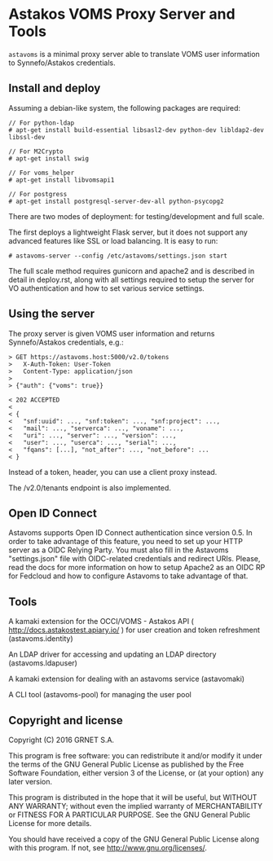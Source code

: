 Astakos VOMS Proxy Server and Tools
===================================

`astavoms` is a minimal proxy server able to translate VOMS user information to
Synnefo/Astakos credentials.

Install and deploy
------------------

Assuming a debian-like system, the following packages are required:

```
// For python-ldap
# apt-get install build-essential libsasl2-dev python-dev libldap2-dev libssl-dev

// For M2Crypto
# apt-get install swig

// For voms_helper
# apt-get install libvomsapi1

// For postgress
# apt-get install postgresql-server-dev-all python-psycopg2
```

There are two modes of deployment: for testing/development and full scale.

The first deploys a lightweight Flask server, but it does not support any
advanced features like SSL or load balancing. It is easy to run:

```
# astavoms-server --config /etc/astavoms/settings.json start
```

The full scale method requires gunicorn and apache2 and is described in detail
in deploy.rst, along with all settings required to setup the server for VO
authentication and how to set various service settings.

Using the server
----------------

The proxy server is given VOMS user information and returns Synnefo/Astakos
credentials, e.g.:

```
> GET https://astavoms.host:5000/v2.0/tokens
>   X-Auth-Token: User-Token
>   Content-Type: application/json
>
> {"auth": {"voms": true}}

< 202 ACCEPTED
< 
< {
<	"snf:uuid": ..., "snf:token": ..., "snf:project": ...,
<	"mail": ..., "serverca": ..., "voname": ...,
<	"uri": ..., "server": ..., "version": ...,
<	"user": ..., "userca": ..., "serial": ...,
<	"fqans": [...], "not_after": ..., "not_before": ...
< }
```

Instead of a token, header, you can use a client proxy instead.

The /v2.0/tenants endpoint is also implemented.

Open ID Connect
---------------
Astavoms supports Open ID Connect authentication since version 0.5.
In order to take advantage of this feature, you need to set up your HTTP server
as a OIDC Relying Party. You must also fill in the Astavoms "settings.json"
file with OIDC-related credentials and redirect URIs. Please, read the docs for
more information on how to setup Apache2 as an OIDC RP for Fedcloud and how to
configure Astavoms to take advantage of that.


Tools
-----

A kamaki extension for the OCCI/VOMS - Astakos API (
http://docs.astakostest.apiary.io/ ) for user creation and token refreshment (astavoms.identity)

An LDAP driver for accessing and updating an LDAP directory (astavoms.ldapuser)

A kamaki extension for dealing with an astavoms service (astavomaki)

A CLI tool (astavoms-pool) for managing the user pool

## Copyright and license

Copyright (C) 2016 GRNET S.A.

This program is free software: you can redistribute it and/or modify
it under the terms of the GNU General Public License as published by
the Free Software Foundation, either version 3 of the License, or
(at your option) any later version.

This program is distributed in the hope that it will be useful,
but WITHOUT ANY WARRANTY; without even the implied warranty of
MERCHANTABILITY or FITNESS FOR A PARTICULAR PURPOSE.  See the
GNU General Public License for more details.

You should have received a copy of the GNU General Public License
along with this program.  If not, see <http://www.gnu.org/licenses/>.

